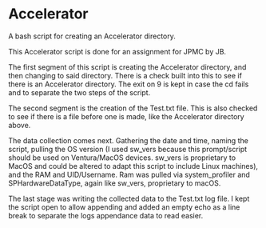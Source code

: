 # Accelerator
A bash script for creating an Accelerator directory.

This Accelerator script is done for an assignment for JPMC by JB. 

The first segment of this script is creating the Accelerator directory, and then changing to said directory. There is a check built into this to see if there is an Accelerator directory. The exit on 9 is kept in case the cd fails and to separate the two steps of the script. 

The second segment is the creation of the Test.txt file. This is also checked to see if there is a file before one is made, like the Accelerator directory above.

The data collection comes next. Gathering the date and time, naming the script, pulling the OS version (I used sw_vers because this prompt/script should be used on Ventura/MacOS devices. sw_vers is proprietary to MacOS and could be altered to adapt this script to include Linux machines), and the RAM and UID/Username. Ram was pulled via system_profiler and SPHardwareDataType, again like sw_vers, proprietary to macOS.

The last stage was writing the collected data to the Test.txt log file. I kept the script open to allow appending and added an empty echo as a line break to separate the logs appendance data to read easier.
